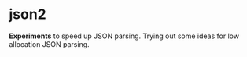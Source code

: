 # json2

**Experiments** to speed up JSON parsing. Trying out some ideas for low allocation JSON parsing.
